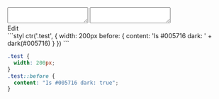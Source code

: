 <!-- gen:false -->

<div data-size="150" class="code-cont" data-example="dark">
    <div class="code">
        <div class="code-wrap">
            <textarea id="stylus"></textarea>
            <textarea id="css"></textarea>
            <div class="edit-code">
                <span>Edit</span>
            </div>
        </div>
    </div>
</div>


<div data-size="150" data-examples="stylus"></div>
```styl
ctr('.test', {
  width: 200px
  before: {
    content: 'Is #005716 dark: ' + dark(#005716)
  }
})
```

```css
.test {
  width: 200px;
}
.test::before {
  content: "Is #005716 dark: true";
}
```
<div class="cf"></div>
